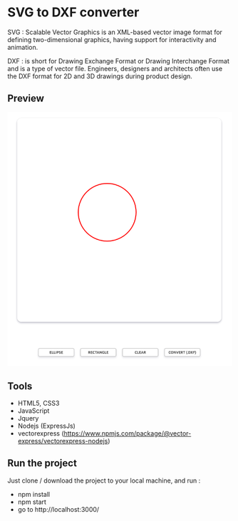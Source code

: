 # SVG to DXF converter

SVG : Scalable Vector Graphics is an XML-based vector image format for defining two-dimensional graphics, having support for interactivity and animation.

DXF : is short for Drawing Exchange Format or Drawing Interchange Format and is a type of vector file. Engineers, designers and architects often use the DXF format for 2D and 3D drawings during product design.

## Preview 

<p align="center"><img src="./images/preview1.png"/></p>

## Tools
- HTML5, CSS3
- JavaScript
- Jquery
- Nodejs (ExpressJs)
- vectorexpress (https://www.npmjs.com/package/@vector-express/vectorexpress-nodejs)

## Run the project

Just clone / download the project to your local machine, and run :
- npm install
- npm start
- go to http://localhost:3000/